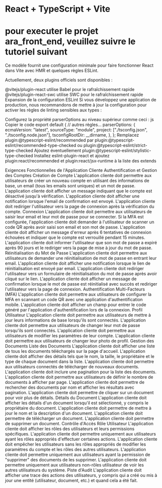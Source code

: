 # React + TypeScript + Vite

# pour executer le projet ara_front_end, veuillez suivre le tutoriel suivant

Ce modèle fournit une configuration minimale pour faire fonctionner React dans Vite avec HMR et quelques règles ESLint.

Actuellement, deux plugins officiels sont disponibles :

@vitejs/plugin-react utilise Babel pour le rafraîchissement rapide
@vitejs/plugin-react-swc utilise SWC pour le rafraîchissement rapide
Expansion de la configuration ESLint
Si vous développez une application de production, nous recommandons de mettre à jour la configuration pour activer les règles de linting sensibles aux types :

Configurez la propriété parserOptions au niveau supérieur comme ceci :
js
Copier le code
export default {
// autres règles...
parserOptions: {
ecmaVersion: "latest",
sourceType: "module",
project: ["./tsconfig.json", "./tsconfig.node.json"],
tsconfigRootDir: \_\_dirname,
},
};
Remplacez plugin:@typescript-eslint/recommended par plugin:@typescript-eslint/recommended-type-checked ou plugin:@typescript-eslint/strict-type-checked
Ajoutez éventuellement plugin:@typescript-eslint/stylistic-type-checked
Installez eslint-plugin-react et ajoutez plugin:react/recommended et plugin:react/jsx-runtime à la liste des extends

Exigences Fonctionnelles de l'Application Cliente
Authentification et Gestion des Comptes
Création de Compte
L'application cliente doit permettre aux utilisateurs de créer un nouveau compte en utilisant des informations de base, un email (tous les emails sont uniques) et un mot de passe.
L'application cliente doit afficher un message indiquant que le compte est désactivé jusqu'à vérification.
L'application cliente doit afficher une notification lorsque l'email de confirmation est envoyé.
L'application cliente doit rediriger l'utilisateur vers la page de connexion après la vérification du compte.
Connexion
L'application cliente doit permettre aux utilisateurs de saisir leur email et leur mot de passe pour se connecter.
Si la MFA est configurée, l'application cliente doit demander à l'utilisateur de scanner un code QR après avoir saisi son email et son mot de passe.
L'application cliente doit afficher un message d'erreur après 6 tentatives de connexion échouées et indiquer que le compte est verrouillé pendant 15 minutes.
L'application cliente doit informer l'utilisateur que son mot de passe a expiré après 90 jours et le rediriger vers la page de mise à jour du mot de passe.
Réinitialisation du Mot de Passe
L'application cliente doit permettre aux utilisateurs de demander une réinitialisation de mot de passe en entrant leur email.
L'application cliente doit afficher une notification lorsque le lien de réinitialisation est envoyé par email.
L'application cliente doit rediriger l'utilisateur vers un formulaire de réinitialisation du mot de passe après avoir cliqué sur le lien.
L'application cliente doit afficher un message de confirmation lorsque le mot de passe est réinitialisé avec succès et rediriger l'utilisateur vers la page de connexion.
Authentification Multi-Facteurs (MFA)
L'application cliente doit permettre aux utilisateurs de configurer la MFA en scannant un code QR avec une application d'authentification mobile.
L'application cliente doit afficher un champ pour entrer le code généré par l'application d'authentification lors de la connexion.
Profil Utilisateur
L'application cliente doit permettre aux utilisateurs de mettre à jour leurs informations de base lorsqu'ils sont connectés.
L'application cliente doit permettre aux utilisateurs de changer leur mot de passe lorsqu'ils sont connectés.
L'application cliente doit permettre aux utilisateurs de modifier les paramètres de leur compte.
L'application cliente doit permettre aux utilisateurs de changer leur photo de profil.
Gestion des Documents
Liste des Documents
L'application cliente doit afficher une liste de tous les documents téléchargés sur la page d'accueil.
L'application cliente doit afficher des détails tels que le nom, la taille, le propriétaire et le type de chaque document dans la liste.
L'application cliente doit permettre aux utilisateurs connectés de télécharger de nouveaux documents.
L'application cliente doit inclure une pagination pour la liste des documents.
L'application cliente doit permettre aux utilisateurs de définir le nombre de documents à afficher par page.
L'application cliente doit permettre de rechercher des documents par nom et afficher les résultats avec pagination.
L'application cliente doit permettre de cliquer sur un document pour voir plus de détails.
Détails du Document
L'application cliente doit afficher les détails d'un document lorsqu'il est sélectionné, y compris le propriétaire du document.
L'application cliente doit permettre de mettre à jour le nom et la description d'un document.
L'application cliente doit permettre de télécharger un document.
L'application cliente doit permettre de supprimer un document.
Contrôle d'Accès
Rôle Utilisateur
L'application cliente doit afficher les rôles des utilisateurs et leurs permissions spécifiques.
L'application cliente doit permettre uniquement aux utilisateurs ayant les rôles appropriés d'effectuer certaines actions.
L'application cliente doit empêcher les utilisateurs sans les rôles appropriés de modifier les paramètres du compte et les rôles des autres utilisateurs.
L'application cliente doit permettre uniquement aux utilisateurs ayant la permission de "supprimer" des documents de les supprimer.
L'application cliente doit permettre uniquement aux utilisateurs non-rôles utilisateur de voir les autres utilisateurs du système.
Piste d'Audit
L'application cliente doit afficher une trace des actions des utilisateurs, y compris qui a créé ou mis à jour une entité (utilisateur, document, etc.) et quand cela a été fait.
